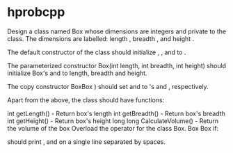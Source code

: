 # hprobcpp

Design a class named Box whose dimensions are integers and private to the class. The dimensions are labelled: length , breadth , and height .

The default constructor of the class should initialize , , and  to .

The parameterized constructor Box(int length, int breadth, int height) should initialize Box's  and  to length, breadth and height.

The copy constructor BoxBox ) should set  and  to 's  and , respectively.

Apart from the above, the class should have  functions:

int getLength() - Return box's length
int getBreadth() - Return box's breadth
int getHeight() - Return box's height
long long CalculateVolume() - Return the volume of the box
Overload the operator  for the class Box. Box   Box  if:

 

 should print ,  and  on a single line separated by spaces.
